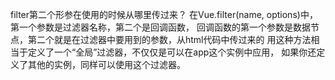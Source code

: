 filter第二个形参在使用的时候从哪里传过来？
在Vue.filter(name, options)中，第一个参数是过滤器名称，第二个是回调函数，
回调函数的第一个参数是数据节点，第二个就是在过滤器中要用到的参数，从html代码中传过来的
用这种方法相当于定义了一个“全局”过滤器，不仅仅是可以在app这个实例中应用，
如果你还定义了其他的实例，同样可以使用这个过滤器。
